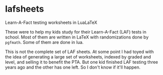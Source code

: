# lafsheets
Learn-A-Fact testing worksheets in LuaLaTeX

These were to help my kids study for their Learn-A-Fact (LAF) tests in 
school.  Most of them are written in LaTeX with randomizations done
by `pgfmath`.  Some of them are done in lua.  

This is not the complete set of LAF sheets.  At some point I had toyed
with the idea of generating a large set of worksheets, indexed by 
graded and level, and selling it to benefit the PTA.  But one kid finished
LAF testing three years ago and the other has one left.  So I don't know
if it'll happen.

